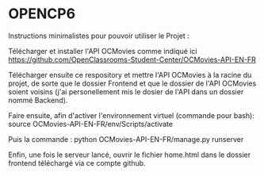 # OPENCP6

Instructions minimalistes pour pouvoir utiliser le Projet :

Télécharger et installer l'API OCMovies comme indiqué ici https://github.com/OpenClassrooms-Student-Center/OCMovies-API-EN-FR

Télécharger ensuite ce respository et mettre l'API OCMovies à la racine du projet, de sorte que le dossier Frontend et que le dossier de l'API OCMovies soient voisins
(j'ai personellement mis le dosier de l'API dans un dossier nommé Backend).

Faire ensuite, afin d'activer l'environnement virtuel (commande pour bash):
source OCMovies-API-EN-FR/env/Scripts/activate

Puis la commande :
python OCMovies-API-EN-FR/manage.py runserver

Enfin, une fois le serveur lancé, ouvrir le fichier home.html dans le dossier frontend téléchargé via ce compte github.
